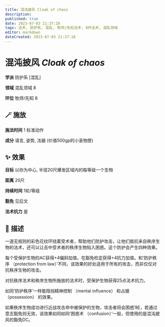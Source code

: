 ```yaml
---
title: 混沌披风 Cloak of chaos
description: 
published: true
date: 2023-07-03 21:37:18
tags: 法术, 防护系, 混乱, 牧师/先知法术, 8环法术, 混乱领域
editor: markdown
dateCreated: 2023-07-03 21:37:18
---
```


# **混沌披风** *Cloak of chaos*

**学派** 防护系 \[混乱\] 

**领域** 混乱领域 8

**环位** 牧师/先知 8

## 🪄 施放

**施法时间** 1 标准动作

**成分** 语言, 姿势, 法器 (价值500gp的小圣物匣)

## ✨ 效果 

**目标** 以你为中心, 半径20尺爆发区域内的每等级一个生物 

**距离** 20尺  

**持续时间** 1轮/等级 

**豁免** 见后文

**法术抗力** 是

## 📖 描述

一道无规则的彩色花纹环绕着受术者，帮助他们防护攻击，让他们抵抗来自秩序生物的法术，还可以让击中受术者的秩序生物陷入困惑。这个防护会产生四种效果。

  每个受保护生物的AC获得+4偏斜加值，在豁免检定获得+4抗力加值。和‘防护秩序 （protection from law）’不同，该效果的好处适用于所有的攻击，而非仅仅对抗秩序生物的攻击。

  对抗秩序法术和秩序生物所施放的法术时，受保护生物获得25点法术抗力。

  如同‘防护秩序’一样能阻挡精神控制 （mental influence） 和占据 （possession） 的效果。

  如果秩序生物成功进行近战攻击命中被保护的生物，攻击者将会困惑1轮，若通过意志豁免则无效，该效果如同如同‘困惑术 （confusion）’一般，但使用的是混沌披风的豁免DC。
    